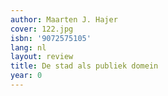 ```yaml
---
author: Maarten J. Hajer
cover: 122.jpg
isbn: '9072575105'
lang: nl
layout: review
title: De stad als publiek domein
year: 0
---
```


